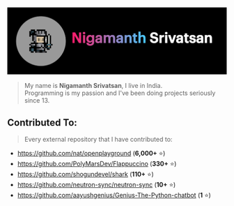 <img src='./header.png'>

> My name is **Nigamanth Srivatsan**, I live in India. <br>
> Programming is my passion and I've been doing projects seriously since 13. 

## Contributed To:
> Every external repository that I have contributed to:

* https://github.com/nat/openplayground (**6,000+** ⭐)
* https://github.com/PolyMarsDev/Flappuccino (**330+** ⭐)
* https://github.com/shogundevel/shark (**110+** ⭐)
* https://github.com/neutron-sync/neutron-sync (**10+** ⭐)
* https://github.com/aayushgenius/Genius-The-Python-chatbot (**1** ⭐)
